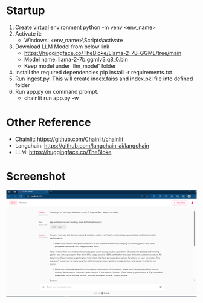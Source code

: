 # Startup

1. Create virtual environment python -m venv <env_name>
2. Activate it:
   - Windows:.\<env_name>\Scripts\activate
3. Download LLM Model from below link
   -   https://huggingface.co/TheBloke/Llama-2-7B-GGML/tree/main
   - Model name: llama-2-7b.ggmlv3.q8_0.bin
   - Keep model under 'llm_model' folder
4. Install the required dependencies pip install -r requirements.txt
5. Run ingest.py. This will create index.faiss and index.pkl file into defined folder
6. Run app.py on command prompt.
   - chainlit run app.py -w

# Other Reference
- Chainlit: https://github.com/Chainlit/chainlit
- Langchain: https://github.com/langchain-ai/langchain
- LLM: https://huggingface.co/TheBloke

# Screenshot
![alt text](https://github.com/GauravDesurakar/it-support-bot-llama2/blob/main/it-support-bot.PNG)
